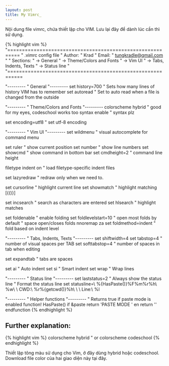 ```yaml
---
layout: post
title: My Vimrc_
---
```


Nội dung file vimrc, chứa thiết lập cho VIM. Lưu lại đây để dành lúc cần thì sử dụng.

{% highlight vim %}
"==========================================================
" .vimrc config file
" Author: 
"   Krad
" Email: 
"   tungkradle@gmail.com
"
" Sections:
"   -> General
"   -> Theme/Colors and Fonts
"   -> Vim UI
"   -> Tabs, Indents, Texts
"   -> Status line
"
"===========================================================

"---------
"   General
"---------
set history=700         " Sets how many lines of history VIM has to remember
set autoread            " Set to auto read when a file is changed from the outside

"---------
"   Theme/Colors and Fonts
"---------
colorscheme hybrid      " good for my eyes, codeschool works too
syntax enable           " syntax plz

set encoding=utf8       " set utf-8 encoding

"---------
"   Vim UI
"---------
set wildmenu            " visual autocomplete for command menu

set ruler               " show current position
set number              " show line numbers
set showcmd             " show command in bottom bar
set cmdheight=2         " command line height

filetype indent on      " load filetype-specific indent files

set lazyredraw          " redraw only when we need to.

set cursorline          " highlight current line
set showmatch           " highlight matching [{()}]

set incsearch           " search as characters are entered
set hlsearch            " highlight matches

set foldenable          " enable folding
set foldlevelstart=10   " open most folds by default
" space open/closes folds
nnoremap <space> za
set foldmethod=indent   " fold based on indent level

"---------
"   Tabs, Indents, Texts
"---------
set shiftwidth=4
set tabstop=4           " number of visual spaces per TAB
set softtabstop=4       " number of spaces in tab when editing

set expandtab           " tabs are spaces

set ai                  " Auto indent
set si                  " Smart indent
set wrap                " Wrap lines

"---------
"   Status line
"---------
set laststatus=2        " Always show the status line
" Format the status line
set statusline=\ %{HasPaste()}%F%m%r%h\ %w\ \ CWD:\ %r%{getcwd()}%h\ \ \ Line:\ %l

"---------
"   Helper functions
"---------
" Returns true if paste mode is enabled
function! HasPaste()
    if &paste
        return 'PASTE MODE  '
    en
    return ''
endfunction
{% endhighlight %}

## Further explanation:
{% highlight vim %}
colorscheme hybrid
" or
colorscheme codeschool
{% endhighlight %}

Thiết lập tông màu sử dụng cho Vim, ở đây dùng hybrid hoặc codeschool. Download file color của hai giao diện này tại đây.